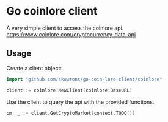# Go coinlore client

A very simple client to access the coinlore api.
https://www.coinlore.com/cryptocurrency-data-api

## Usage

Create a client object:
```go
import "github.com/skowrons/go-coin-lore-client/coinlore"

client := coinlore.NewClient(coinlore.BaseURL)
```

Use the client to query the api with the provided functions.

```go
cm, _ := client.GetCryptoMarket(context.TODO())
```
